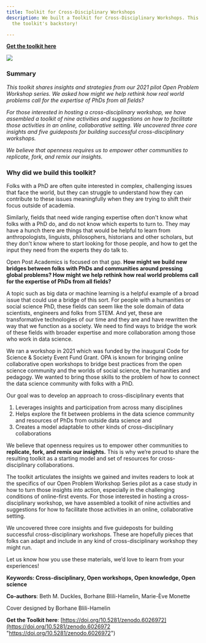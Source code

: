 ```yaml
---
title: Toolkit for Cross-Disciplinary Workshops
description: We built a Toolkit for Cross-Disciplinary Workshops. This page tells
  the toolkit's backstory!

---
```

[**Get the toolkit here**](https://doi.org/10.5281/zenodo.6026972)

![](/images/opa-toolkit-cover-square.jpg)

### **Summary**

_This toolkit shares insights and strategies from our 2021 pilot Open Problem Workshop series. We asked how might we help rethink how real world problems call for the expertise of PhDs from all fields?_

_For those interested in hosting a cross-disciplinary workshop, we have assembled a toolkit of nine activities and suggestions on how to facilitate those activities in an online, collaborative setting. We uncovered three core insights and five guideposts for building successful cross-disciplinary workshops._

_We believe that openness requires us to empower other communities to replicate, fork, and remix our insights._

### **Why did we build this toolkit?**

Folks with a PhD are often quite interested in complex, challenging issues that face the world, but they can struggle to understand how they can contribute to these issues meaningfully when they are trying to shift their focus outside of academia.

Similarly, fields that need wide ranging expertise often don't know what folks with a PhD do, and do not know which experts to turn to. They may have a hunch there are things that would be helpful to learn from anthropologists, linguists, philosophers, historians and other scholars, but they don't know where to start looking for those people, and how to get the input they need from the experts they do talk to.

Open Post Academics is focused on that gap. **How might we build new bridges between folks with PhDs and communities around pressing global problems? How might we help rethink how real world problems call for the expertise of PhDs from all fields?**

A topic such as big data or machine learning is a helpful example of a broad issue that could use a bridge of this sort. For people with a humanities or social science PhD, these fields can seem like the sole domain of data scientists, engineers and folks from STEM. And yet, these are transformative technologies of our time and they are and have rewritten the way that we function as a society. We need to find ways to bridge the work of these fields with broader expertise and more collaboration among those who work in data science.

We ran a workshop in 2021 which was funded by the inaugural Code for Science & Society Event Fund Grant. OPA is known for bringing online collaborative open workshops to bridge best practices from the open science community and the worlds of social science, the humanities and pedagogy. We wanted to bring those skills to the problem of how to connect the data science community with folks with a PhD.

Our goal was to develop an approach to cross-disciplinary events that

1. Leverages insights and participation from across many disciplines
2. Helps explore the fit between problems in the data science community and resources of PhDs from outside data science and
3. Creates a model adaptable to other kinds of cross-disciplinary collaborations

We believe that openness requires us to empower other communities to **replicate, fork, and remix our insights.** This is why we’re proud to share the resulting toolkit as a starting model and set of resources for cross-disciplinary collaborations.

The toolkit articulates the insights we gained and invites readers to look at the specifics of our Open Problem Workshop Series pilot as a case study in how to turn those insights into action, especially in the challenging conditions of online-first events. For those interested in hosting a cross-disciplinary workshop, we have assembled a toolkit of nine activities and suggestions for how to facilitate those activities in an online, collaborative setting.

We uncovered three core insights and five guideposts for building successful cross-disciplinary workshops. These are hopefully pieces that folks can adapt and include in any kind of cross-disciplinary workshop they might run.

Let us know how you use these materials, we’d love to learn from your experiences!

**Keywords: Cross-disciplinary, Open workshops, Open knowledge, Open science**

**Co-authors**: Beth M. Duckles, Borhane Blili-Hamelin, Marie-Ève Monette

Cover designed by Borhane Blili-Hamelin

**Get the Toolkit here**: [https://doi.org/10.5281/zenodo.6026972](https://doi.org/10.5281/zenodo.6026972 "https://doi.org/10.5281/zenodo.6026972")